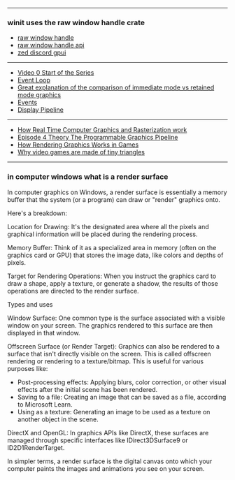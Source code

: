 
---

### winit uses the raw window handle crate

- [raw window handle](https://github.com/rust-windowing/raw-window-handle)
- [raw window handle api](https://docs.rs/raw-window-handle)
- [zed discord gpui](https://discord.com/channels/869392257814519848/1199799855007158352/1399510465507360819)

---

- [Video 0 Start of the Series](https://www.youtube.com/watch?v=zizinGhwrPM)
- [Event Loop](https://www.youtube.com/watch?v=P0VcE9D-3Ow)
- [Great explanation of the comparison of immediate mode vs retained mode graphics](https://www.youtube.com/watch?v=9h6OJvKUV7c)
- [Events](https://www.youtube.com/watch?v=Kno65SRBSVE)
- [Display Pipeline](https://www.youtube.com/watch?v=8nMelCJzXm4)

---

- [How Real Time Computer Graphics and Rasterization work](https://www.youtube.com/watch?v=brDJVEPOeY8)
- [Episode 4 Theory The Programmable Graphics Pipeline](https://www.youtube.com/watch?v=kpA5X6eI6fM)
- [How Rendering Graphics Works in Games](https://www.youtube.com/watch?v=cvcAjgMUPUA)
- [Why video games are made of tiny triangles](https://www.youtube.com/watch?v=U93RImC-by4)

---

### in computer windows what is a render surface

In computer graphics on Windows, a render surface is essentially a memory buffer that the system (or a program) can draw or "render" graphics onto.

Here's a breakdown:

Location for Drawing: It's the designated area where all the pixels and graphical information will be placed during the rendering process.

Memory Buffer: Think of it as a specialized area in memory (often on the graphics card or GPU) that stores the image data, like colors and depths of pixels.

Target for Rendering Operations: When you instruct the graphics card to draw a shape, apply a texture, or generate a shadow, the results of those operations are directed to the render surface.

Types and uses

Window Surface: One common type is the surface associated with a visible window on your screen. The graphics rendered to this surface are then displayed in that window.

Offscreen Surface (or Render Target): Graphics can also be rendered to a surface that isn't directly visible on the screen. This is called offscreen rendering or rendering to a texture/bitmap. This is useful for various purposes like:

- Post-processing effects: Applying blurs, color correction, or other visual effects after the initial scene has been rendered.
- Saving to a file: Creating an image that can be saved as a file, according to Microsoft Learn.
- Using as a texture: Generating an image to be used as a texture on another object in the scene.

DirectX and OpenGL: In graphics APIs like DirectX, these surfaces are managed through specific interfaces like IDirect3DSurface9 or ID2D1RenderTarget.

In simpler terms, a render surface is the digital canvas onto which your computer paints the images and animations you see on your screen.
